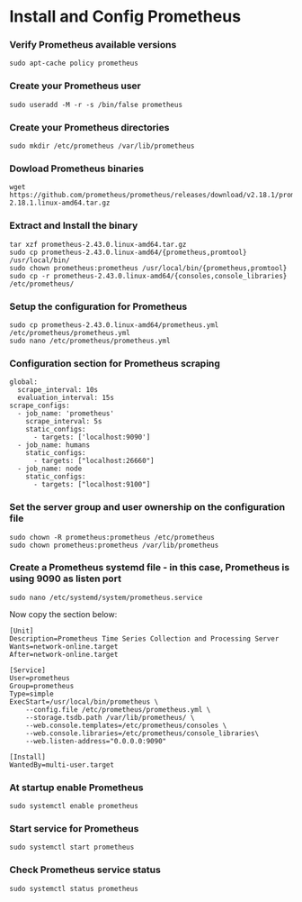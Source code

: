 # Install and Config Prometheus 

### Verify Prometheus available versions
```
sudo apt-cache policy prometheus  
```

### Create your Prometheus user  
```
sudo useradd -M -r -s /bin/false prometheus  
```

### Create your Prometheus directories  
```
sudo mkdir /etc/prometheus /var/lib/prometheus  
```

### Dowload Prometheus binaries  
```
wget https://github.com/prometheus/prometheus/releases/download/v2.18.1/prometheus-2.18.1.linux-amd64.tar.gz  
```

### Extract and Install the binary  
```
tar xzf prometheus-2.43.0.linux-amd64.tar.gz  
sudo cp prometheus-2.43.0.linux-amd64/{prometheus,promtool} /usr/local/bin/  
sudo chown prometheus:prometheus /usr/local/bin/{prometheus,promtool}  
sudo cp -r prometheus-2.43.0.linux-amd64/{consoles,console_libraries} /etc/prometheus/  
```


### Setup the configuration for Prometheus
```
sudo cp prometheus-2.43.0.linux-amd64/prometheus.yml /etc/prometheus/prometheus.yml  
sudo nano /etc/prometheus/prometheus.yml  
```

### Configuration section for Prometheus scraping  
```
global:
  scrape_interval: 10s
  evaluation_interval: 15s
scrape_configs:
  - job_name: 'prometheus'
    scrape_interval: 5s
    static_configs:
      - targets: ['localhost:9090']
  - job_name: humans
    static_configs:
      - targets: ["localhost:26660"]
  - job_name: node
    static_configs:
      - targets: ["localhost:9100"]
```
        
### Set the server group and user ownership on the configuration file
```
sudo chown -R prometheus:prometheus /etc/prometheus  
sudo chown prometheus:prometheus /var/lib/prometheus  
```
  
### Create a Prometheus systemd file  - in this case, Prometheus is using 9090 as listen port
```
sudo nano /etc/systemd/system/prometheus.service  
```
Now copy the section below:  
```
[Unit]  
Description=Prometheus Time Series Collection and Processing Server  
Wants=network-online.target  
After=network-online.target  
  
[Service]  
User=prometheus  
Group=prometheus  
Type=simple  
ExecStart=/usr/local/bin/prometheus \  
    --config.file /etc/prometheus/prometheus.yml \  
    --storage.tsdb.path /var/lib/prometheus/ \  
    --web.console.templates=/etc/prometheus/consoles \  
    --web.console.libraries=/etc/prometheus/console_libraries\  
    --web.listen-address="0.0.0.0:9090"  
  
[Install]  
WantedBy=multi-user.target  
```
  
### At startup enable Prometheus  
```
sudo systemctl enable prometheus  
```
### Start service for Prometheus  
```
sudo systemctl start prometheus  
```
### Check Prometheus service status
```
sudo systemctl status prometheus  
```